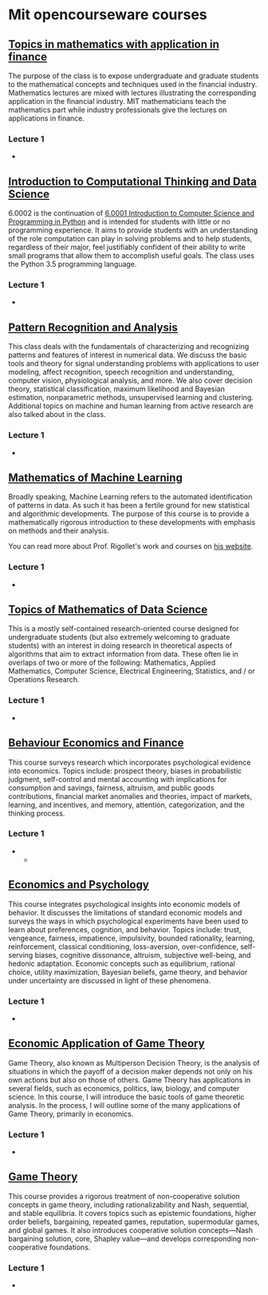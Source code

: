 # Mit opencourseware courses

## [Topics in mathematics with application in finance](https://ocw.mit.edu/courses/mathematics/18-s096-topics-in-mathematics-with-applications-in-finance-fall-2013/)
The purpose of the class is to expose undergraduate and graduate students to the mathematical concepts and techniques used in the financial industry. Mathematics lectures are mixed with lectures illustrating the corresponding application in the financial industry. MIT mathematicians teach the mathematics part while industry professionals give the lectures on applications in finance.
### **Lecture 1**
-

## [Introduction to Computational Thinking and Data Science](https://ocw.mit.edu/courses/electrical-engineering-and-computer-science/6-0002-introduction-to-computational-thinking-and-data-science-fall-2016/)
6.0002 is the continuation of [6.0001 Introduction to Computer Science and Programming in Python](https://ocw.mit.edu/courses/electrical-engineering-and-computer-science/6-0001-introduction-to-computer-science-and-programming-in-python-fall-2016) and is intended for students with little or no programming experience. It aims to provide students with an understanding of the role computation can play in solving problems and to help students, regardless of their major, feel justifiably confident of their ability to write small programs that allow them to accomplish useful goals. The class uses the Python 3.5 programming language.
### **Lecture 1**
-

## [Pattern Recognition and Analysis](https://ocw.mit.edu/courses/media-arts-and-sciences/mas-622j-pattern-recognition-and-analysis-fall-2006/)
This class deals with the fundamentals of characterizing and recognizing patterns and features of interest in numerical data. We discuss the basic tools and theory for signal understanding problems with applications to user modeling, affect recognition, speech recognition and understanding, computer vision, physiological analysis, and more. We also cover decision theory, statistical classification, maximum likelihood and Bayesian estimation, nonparametric methods, unsupervised learning and clustering. Additional topics on machine and human learning from active research are also talked about in the class.
### **Lecture 1**
-

## [Mathematics of Machine Learning](https://ocw.mit.edu/courses/mathematics/18-657-mathematics-of-machine-learning-fall-2015/)
Broadly speaking, Machine Learning refers to the automated identification of patterns in data. As such it has been a fertile ground for new statistical and algorithmic developments. The purpose of this course is to provide a mathematically rigorous introduction to these developments with emphasis on methods and their analysis.

You can read more about Prof. Rigollet's work and courses on [his website](http://www-math.mit.edu/~rigollet/).
### **Lecture 1**
-

## [Topics of Mathematics of Data Science](https://ocw.mit.edu/courses/mathematics/18-s096-topics-in-mathematics-of-data-science-fall-2015/)
This is a mostly self-contained research-oriented course designed for undergraduate students (but also extremely welcoming to graduate students) with an interest in doing research in theoretical aspects of algorithms that aim to extract information from data. These often lie in overlaps of two or more of the following: Mathematics, Applied Mathematics, Computer Science, Electrical Engineering, Statistics, and / or Operations Research.
### **Lecture 1**
-

## [Behaviour Economics and Finance](https://ocw.mit.edu/courses/economics/14-127-behavioral-economics-and-finance-spring-2004/)
This course surveys research which incorporates psychological evidence into economics. Topics include: prospect theory, biases in probabilistic judgment, self-control and mental accounting with implications for consumption and savings, fairness, altruism, and public goods contributions, financial market anomalies and theories, impact of markets, learning, and incentives, and memory, attention, categorization, and the thinking process.

### **Lecture 1**
-
    -

## [Economics and Psychology](https://ocw.mit.edu/courses/economics/14-13-economics-and-psychology-spring-2004/)
This course integrates psychological insights into economic models of behavior. It discusses the limitations of standard economic models and surveys the ways in which psychological experiments have been used to learn about preferences, cognition, and behavior. Topics include: trust, vengeance, fairness, impatience, impulsivity, bounded rationality, learning, reinforcement, classical conditioning, loss-aversion, over-confidence, self-serving biases, cognitive dissonance, altruism, subjective well-being, and hedonic adaptation. Economic concepts such as equilibrium, rational choice, utility maximization, Bayesian beliefs, game theory, and behavior under uncertainty are discussed in light of these phenomena.

### **Lecture 1**
-

## [Economic Application of Game Theory](https://ocw.mit.edu/courses/economics/14-12-economic-applications-of-game-theory-fall-2012/)
Game Theory, also known as Multiperson Decision Theory, is the analysis of situations in which the payoff of a decision maker depends not only on his own actions but also on those of others. Game Theory has applications in several fields, such as economics, politics, law, biology, and computer science. In this course, I will introduce the basic tools of game theoretic analysis. In the process, I will outline some of the many applications of Game Theory, primarily in economics.

### **Lecture 1**
-

## [Game Theory](https://ocw.mit.edu/courses/economics/14-126-game-theory-spring-2016/)

This course provides a rigorous treatment of non-cooperative solution concepts in game theory, including rationalizability and Nash, sequential, and stable equilibria. It covers topics such as epistemic foundations, higher order beliefs, bargaining, repeated games, reputation, supermodular games, and global games. It also introduces cooperative solution concepts—Nash bargaining solution, core, Shapley value—and develops corresponding non-cooperative foundations.

### **Lecture 1**
-



